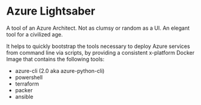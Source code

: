 # Azure Lightsaber

A tool of an Azure Architect. Not as clumsy or random as a UI. An elegant tool for a civilized age.

It helps to quickly bootstrap the tools necessary to deploy Azure services from command line via scripts, by providing a consistent x-platform Docker Image that contains the following tools:
- azure-cli (2.0 aka azure-python-cli)
- powershell
- terraform
- packer
- ansible
